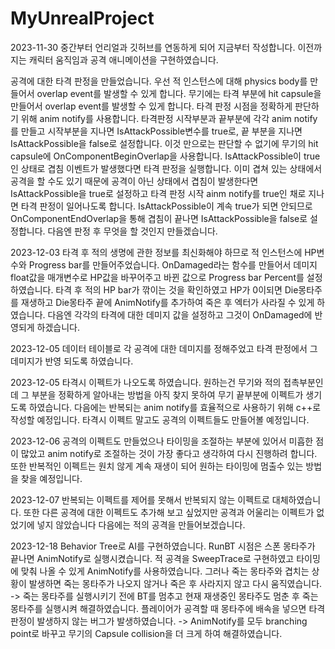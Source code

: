 # MyUnrealProject
2023-11-30
중간부터 언리얼과 깃허브를 연동하게 되어 지금부터 작성합니다.
이전까지는 캐릭터 움직임과 공격 애니메이션을 구현하였습니다.

공격에 대한 타격 판정을 만들었습니다.
우선 적 인스턴스에 대해 physics body를 만들어서 overlap event를 발생할 수 있게 합니다.
무기에는 타격 부분에 hit capsule을 만들어서 overlap event를 발생할 수 있게 합니다.
타격 판정 시점을 정확하게 판단하기 위해 anim notify를 사용합니다.
타격판정 시작부분과 끝부분에 각각 anim notify를 만들고 시작부분을 지나면 IsAttackPossible변수를 true로, 끝 부분을 지나면 IsAttackPossible을 false로 설정합니다.
이것 만으로는 판단할 수 없기에 무기의 hit capsule에 OnComponentBeginOverlap을 사용합니다. 
IsAttackPossible이 true인 상태로 겹침 이벤트가 발생했다면 타격 판정을 실행합니다. 
이미 겹쳐 있는 상태에서 공격을 할 수도 있기 때문에 공격이 아닌 상태에서 겹침이 발생한다면 IsAttackPossible을 true로 설정하고 타격 판정 시작 ainm notify를 true인 채로 지나면 타격 판정이 일어나도록 합니다.
IsAttackPossible이 계속 true가 되면 안되므로 OnComponentEndOverlap을 통해 겹침이 끝나면 IsAttackPossible을 false로 설정합니다.
다음엔 판정 후 무엇을 할 것인지 만들겠습니다.

2023-12-03
타격 후 적의 생명에 관한 정보를 최신화해야 하므로 적 인스턴스에 HP변수와 Progress bar를 만들어주었습니다.
OnDamaged라는 함수를 만들어서 데미지 float값을 매개변수로 HP값을 바꾸어주고 바뀐 값으로 Progress bar Percent를 설정하였습니다.
타격 후 적의 HP bar가 깎이는 것을 확인하였고 HP가 0이되면  Die몽타주를 재생하고 Die몽타주 끝에 AnimNotify를 추가하여 죽은 후 엑터가 사라질 수 있게 하였습니다.
다음엔 각각의 타격에 대한 데미지 값을 설정하고 그것이 OnDamaged에 반영되게 하겠습니다.

2023-12-05
데이터 테이블로 각 공격에 대한 데미지를 정해주었고 타격 판정에서 그 데미지가 반영 되도록 하였습니다.

2023-12-05
타격시 이펙트가 나오도록 하였습니다. 원하는건 무기와 적의 접촉부분인데 그 부분을 정확하게 알아내는 방법을 아직 찾지 못하여 무기 끝부분에 이펙트가 생기도록 하였습니다.
다음에는 반복되는 anim notify를 효율적으로 사용하기 위해 c++로 작성할 예정입니다.
타격시 이펙트 말고도 공격의 이펙트들도 만들어볼 예정입니다.

2023-12-06
공격의 이펙트도 만들었으나 타이밍을 조절하는 부분에 있어서 미흡한 점이 많았고 anim notify로 조절하는 것이 가장 좋다고 생각하여 다시 진행하려 합니다.
또한 반복적인 이펙트는 원치 않게 계속 재생이 되어 원하는 타이밍에 멈출수 있는 방법을 찾을 예정입니다.

2023-12-07
반복되는 이펙트를 제어를 못해서 반복되지 않는 이펙트로 대체하였습니다.
또한 다른 공격에 대한 이펙트도 추가해 보고 싶었지만 공격과 어울리는 이펙트가 없었기에 넣지 않았습니다
다음에는 적의 공격을 만들어보겠습니다.

2023-12-18
Behavior Tree로 AI를 구현하였습니다. RunBT 시점은 스폰 몽타주가 끝나면 AnimNotify로 실행시켰습니다.
적 공격을 SweepTrace로 구현하였고 타이밍에 맞춰 나올 수 있게 AnimNotify를 사용하였습니다. 그러나 죽는 몽타주와 겹치는 상황이 발생하면 죽는 몽타주가 나오지 않거나 죽은 후 사라지지 않고 다시 움직였습니다.
-> 죽는 몽타주를 실행시키기 전에 BT를 멈추고 현재 재생중인 몽타주도 멈춘 후 죽는 몽타주를 실행시켜 해결하였습니다.
플레이어가 공격할 때 몽타주에 배속을 넣으면 타격 판정이 발생하지 않는 버그가 발생하였습니다.
-> AnimNotify를 모두 branching point로 바꾸고 무기의 Capsule collision을 더 크게 하여 해결하였습니다.